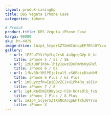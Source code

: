 ```yaml
---
layout: produk-casinghp
title: DBS Vegeta iPhone Case
categories: iphone

# Produk
product-title: DBS Vegeta iPhone Case
harga: 90000
sku: hn-4079
image-drive: 1Azp4_5cyerSZTXmNCAcqpEPfRhJ0YYvu
gallery:
  - url: 1FZCu7YVi9pYLg2csK-4uQgcgGVp-K_ki
    title: iPhone 5 / 5s / SE
  - url: 1zOXU8PjKbA-lhiy1uwzDDyFmMs0yGRzl
    title: iPhone 6 / 6s
  - url: 1fNvRDrYMlPEjcIcal5_eS6PoixDtaHhM
    title: iPhone 6 Plus / 6s Plus
  - url: 1nSuyxzfKwEpiEDvZCJxH1Ph4Ru_s8Iiv
    title: iPhone 7 / 8
  - url: 1g4uX6dbNZX0kybxz-F50-hC4sOlb_fxG
    title: iPhone 7 Plus / 8 Plus
  - url: 1Azp4_5cyerSZTXmNCAcqpEPfRhJ0YYvu
    title: iPhone X
---
```

